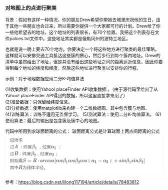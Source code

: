 ### 对地图上的点进行聚类

背景：假如有这样一种情况，你的朋友Drew希望你带她去城里庆祝他的生日，由于其他一些朋友也会过来，所以需要你提供一个大家都可行的计划。Drew给了你一些他希望去的地址，这个地址的列表很长，有70个位置。我把这个列表存在文件palces.txt文件中。这些地址其实都是俄勒冈州的波特兰地区。

也就是说一晚上要去70个地方。你要决定一个将这些地方进行聚类的最佳策略，这样就可以安排交通工具抵达这些簇的质心，然后步行到每个簇内地址。Drew的清单中虽然给出了地址，但是并没有给出这些地址之间的距离远近信息，因此你要得到每个地址的纬度和经度，然后这些地址进行聚类以安排你的行程。

示例：对于地理数据应用二分K-均值算法

(1)收集数据：使用Yahoo! placeFinder API收集数据 。（由于源代码里给出了从Yahoo! placeFinder API得到的数据，所以这里直接拿来用了）   
(2)准备数据：只保留经纬度信息。   
(3)分析数据：使用matplotlib来构建一个二维数据图，其中包含簇与地图。   
(4)训练算法：训练不适用无监督学习。 
(5)测试算法：使用二分K-均值算法。
(6)使用算法：最后的输出是包含簇及簇中心的地图。

代码中所用到求球面距离的公式：
球面距离公式是计算球面上两点间距离的公式
![1](1.png)

参考：https://blog.csdn.net/lilong117194/article/details/78483812

